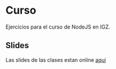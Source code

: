 # Curso 

Ejercicios para el curso de NodeJS en IGZ. 

## Slides

Las slides de las clases estan online [aqui](http://slides.com/gustavomarin/)
